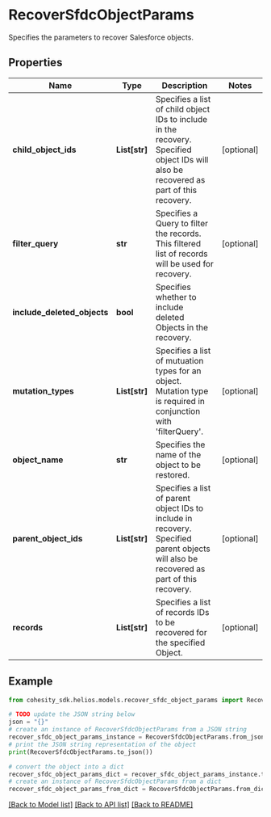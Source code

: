 # RecoverSfdcObjectParams

Specifies the parameters to recover Salesforce objects.

## Properties

Name | Type | Description | Notes
------------ | ------------- | ------------- | -------------
**child_object_ids** | **List[str]** | Specifies a list of child object IDs to include in the recovery. Specified object IDs will also be recovered as part of this recovery. | [optional] 
**filter_query** | **str** | Specifies a Query to filter the records. This filtered list of records will be used for recovery. | [optional] 
**include_deleted_objects** | **bool** | Specifies whether to include deleted Objects in the recovery. | 
**mutation_types** | **List[str]** | Specifies a list of mutuation types for an object. Mutation type is required in conjunction with &#39;filterQuery&#39;. | [optional] 
**object_name** | **str** | Specifies the name of the object to be restored. | [optional] 
**parent_object_ids** | **List[str]** | Specifies a list of parent object IDs to include in recovery. Specified parent objects will also be recovered as part of this recovery. | [optional] 
**records** | **List[str]** | Specifies a list of records IDs to be recovered for the specified Object. | [optional] 

## Example

```python
from cohesity_sdk.helios.models.recover_sfdc_object_params import RecoverSfdcObjectParams

# TODO update the JSON string below
json = "{}"
# create an instance of RecoverSfdcObjectParams from a JSON string
recover_sfdc_object_params_instance = RecoverSfdcObjectParams.from_json(json)
# print the JSON string representation of the object
print(RecoverSfdcObjectParams.to_json())

# convert the object into a dict
recover_sfdc_object_params_dict = recover_sfdc_object_params_instance.to_dict()
# create an instance of RecoverSfdcObjectParams from a dict
recover_sfdc_object_params_from_dict = RecoverSfdcObjectParams.from_dict(recover_sfdc_object_params_dict)
```
[[Back to Model list]](../README.md#documentation-for-models) [[Back to API list]](../README.md#documentation-for-api-endpoints) [[Back to README]](../README.md)


